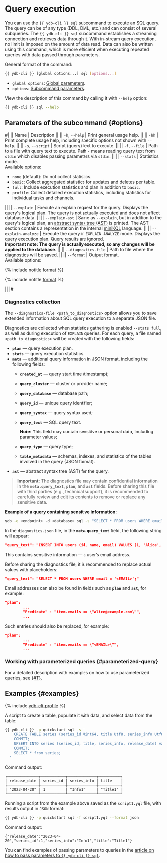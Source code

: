 # Query execution

You can use the `{{ ydb-cli }} sql` subcommand to execute an SQL query. The query can be of any type (DDL, DML, etc.) and can consist of several subqueries. The `{{ ydb-cli }} sql` subcommand establishes a streaming connection and retrieves data through it. With in-stream query execution, no limit is imposed on the amount of data read. Data can also be written using this command, which is more efficient when executing repeated queries with data passed through parameters.

General format of the command:

```bash
{{ ydb-cli }} [global options...] sql [options...]
```

* `global options`: [Global parameters](commands/global-options.md).
* `options`: [Subcommand parameters](#options).

View the description of this command by calling it with `--help` option:

```bash
{{ ydb-cli }} sql --help
```

## Parameters of the subcommand {#options}

#|
|| Name | Description ||
|| `-h`, `--help` | Print general usage help. ||
|| `-hh` | Print complete usage help, including specific options not shown with `--help`. ||
|| `-s`, `--script` | Script (query) text to execute. ||
|| `-f`, `--file` | Path to a file with query text to execute. Path `-` means reading query text from `stdin` which disables passing parameters via `stdin`. ||
|| `--stats` | Statistics mode.<br/>Available options:<br/><ul><li>`none` (default): Do not collect statistics.</li><li>`basic`: Collect aggregated statistics for updates and deletes per table.</li><li>`full`: Include execution statistics and plan in addition to `basic`.</li><li>`profile`: Collect detailed execution statistics, including statistics for individual tasks and channels.</li></ul> ||
|| `--explain` | Execute an explain request for the query. Displays the query's logical plan. The query is not actually executed and does not affect database data. ||
|| `--explain-ast` | Same as `--explain`, but in addition to the query's logical plan, an [abstract syntax tree (AST)](https://en.wikipedia.org/wiki/Abstract_syntax_tree) is printed. The AST section contains a representation in the internal [miniKQL](../../concepts/glossary.md#minikql) language. ||
|| `--explain-analyze` | Execute the query in `EXPLAIN ANALYZE` mode. Displays the query execution plan. Query results are ignored.<br/>**Important note: The query is actually executed, so any changes will be applied to the database**. ||
|| `--diagnostics-file` | Path to file where the diagnostics will be saved. ||
|| `--format` | Output format.<br/>Available options:

{% include notitle [format](./_includes/result_format_common.md) %}

{% include notitle [format](./_includes/result_format_csv_tsv.md) %}

||
|#

### Diagnostics collection

The `--diagnostics-file <path_to_diagnostics>` option allows you to save extended information about SQL query execution to a separate JSON file.

Diagnostics are collected when statistics gathering is enabled `--stats full`, as well as during execution of `EXPLAIN` queries. For each query, a file named `<path_to_diagnostics>` will be created with the following fields:

- **`plan`** — query execution plan.
- **`stats`** — query execution statistics.
- **`meta`** — additional query information in JSON format, including the following fields:
    - **`created_at`** — query start time (timestamp);
    - **`query_cluster`** — cluster or provider name;
    - **`query_database`** — database path;
    - **`query_id`** — unique query identifier;
    - **`query_syntax`** — query syntax used;
    - **`query_text`** — SQL query text.

      **Note:** This field may contain sensitive or personal data, including parameter values;

    - **`query_type`** — query type;
    - **`table_metadata`** — schemas, indexes, and statistics of the tables involved in the query (JSON format).
- **`ast`** — abstract syntax tree (AST) for the query.

> **Important:**
> The diagnostics file may contain confidential information in the **`meta.query_text`**, **`plan`**, and **`ast`** fields. Before sharing this file with third parties (e.g., technical support), it is recommended to carefully review and edit its contents to remove or replace any sensitive data.

**Example of a query containing sensitive information:**

```bash
ydb -e <endpoint> -d <database> sql -s "SELECT * FROM users WHERE email = 'alice@example.com';" --stats full --diagnostics-file diagnostics.json
```
In the `diagnostics.json` file, in the **`meta.query_text`** field, the following string will appear:
```json
"query_text": "INSERT INTO users (id, name, email) VALUES (1, 'Alice', 'alice@example.com');"
```
This contains sensitive information — a user’s email address.

Before sharing the diagnostics file, it is recommended to replace actual values with placeholders:
```json
"query_text": "SELECT * FROM users WHERE email = '<EMAIL>';"
```
Email addresses can also be found in fields such as **`plan`** and **`ast`**, for example:
```json
"plan":
        ...
        "Predicate" : "item.emails == \"alice@example.com\"",
        ...
```
Such entries should also be replaced, for example:
```json
"plan":
        ...
        "Predicate" : "item.emails == \"<EMAIL>\"",
        ...
```

### Working with parameterized queries {#parameterized-query}

For a detailed description with examples on how to use parameterized queries, see [{#T}](parameterized-query-execution.md).

## Examples {#examples}

{% include [ydb-cli-profile](../../_includes/ydb-cli-profile.md) %}

A script to create a table, populate it with data, and select data from the table:

```bash
{{ ydb-cli }} -p quickstart sql -s '
    CREATE TABLE series (series_id Uint64, title Utf8, series_info Utf8, release_date Date, PRIMARY KEY (series_id));
    COMMIT;
    UPSERT INTO series (series_id, title, series_info, release_date) values (1, "Title1", "Info1", Cast("2023-04-20" as Date));
    COMMIT;
    SELECT * from series;
  '
```

Command output:

```text
┌──────────────┬───────────┬─────────────┬──────────┐
| release_date | series_id | series_info | title    |
├──────────────┼───────────┼─────────────┼──────────┤
| "2023-04-20" | 1         | "Info1"     | "Title1" |
└──────────────┴───────────┴─────────────┴──────────┘
```

Running a script from the example above saved as the `script1.yql` file, with results output in `JSON` format:

```bash
{{ ydb-cli }} -p quickstart sql -f script1.yql --format json
```

Command output:

```text
{"release_date":"2023-04-20","series_id":1,"series_info":"Info1","title":"Title1"}
```

You can find examples of passing parameters to queries in the [article on how to pass parameters to `{{ ydb-cli }} sql`](parameterized-query-execution.md).

